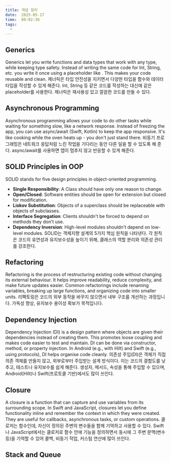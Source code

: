 ```yaml
---
title: 개념 정리
date:  2025-05-17
time:  09:02:36
tags:
  - 
---
```

## Generics
Generics let you write functions and data types that work with any type, while keeping type safety. Instead of writing the same code for Int, String, etc. you write it once using a placeholder like <T>. This makes your code reusable and clean.
제너릭은 타입 안전성을 지키면서 다양한 타입을 함수와 데이터 타입을 작성할 수 있게 해준다. Int, String 등 같은 코드를 작성하는 대신에 <T> 같은 placeholder를 사용한다. 제너릭은 재사용성 있고 깔끔한 코드를 만들 수 있다.

## Asynchronous Programming
Asynchronous programming allows your code to do other tasks while waiting for something slow, like a network response. Instead of freezing the app, you can use async/await (Swift, Kotlin) to keep the app responsive. It's like cooking while the oven heats up - you don't just stand there.
비동기 프로그래밍은 네트워크 응답처럼 느린 작업을 기다리는 동안 다른 일을 할 수 있도록 해 준다. async/await를 사용하면 앱이 멈추지 않고 반응할 수 있게 해준다.

## SOLID Principles in OOP
SOLID stands for five design principles in object-oriented programming.
* **Single Responsibility**: A Class should have only one reason to change.
* **Open/Closed**: Software entities should be open for extension but closed for modification.
* **Liskov Substitution**: Objects of a superclass should be replaceable with objects of subclasses.
* **Interface Segregation**: Clients shouldn't be forced to depend on methods they don't use.
* **Dependency Inversion**: High-level modules shouldn't depend on low-level modules.
SOLID는 객체지향 설계의 5가지 핵심 원칙을 나타낸다.
각 원칙은 코드의 유연성과 유지보수성을 높이기 위해, 클래스의 역할 분리와 의존성 관리를 강조한다.

## Refactoring
Refactoring is the process of restructuring existing code without changing its external behaviour. It helps improve readability, reduce complexity, and make future updates easier. Common refactorings include renaming variables, breaking up large functions, and organizing code into smaller units.
리팩토링은 코드의 외부 동작을 바꾸지 않으면서 내부 구조를 개선하는 과정입니다. 가독성 향상, 유지보수 용이성 확보가 목적입니다.

## Dependency Injection
Dependency Injection (DI) is a design pattern where objects are given their dependencies instead of creating them. This promotes loose coupling and makes code easier to test and maintain. DI can be done via constructor, method, or property injection. In Android (e.g., with Hilt) and Swift (e.g., using protocols), DI helps organise code cleanly.
의존성 주입(DI)은 객체가 직접 의존 객체를 만들지 않고, 외부로부터 주입받는 설계 방식이다. 이는 코드의 결합도를 낮추고, 테스트나 유지보수를 쉽게 해준다. 생성자, 메서드, 속성을 통해 주입할 수 있으며, Android(Hilt)나 Swift(프로토콜 기반)에서도 많이 쓰인다.

## Closure
A closure is a function that can capture and use variables from its surrounding scope. In Swift and JavaScript, closures let you define functionality inline and remember the context in which they were created. They are useful for callbacks, asynchronous tasks, or custom operations.
클로저는 함수인데, 자신이 정의된 주변의 변수들을 함께 기억하고 사용할 수 있다. Swift나 JavaScript에서는 클로저로 함수 안에 기능을 정의하면서 동시에 그 주변 문맥(변수 등)을 기억할 수 있어 콜백, 비동기 작업, 커스텀 연산에 많이 쓰인다.

## Stack and Queue
